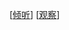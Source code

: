 [[倾听]]
[[观察]]

[//begin]: # "Autogenerated link references for markdown compatibility"
[倾听]: 倾听/倾听 "倾听"
[观察]: 观察/观察 "观察"
[//end]: # "Autogenerated link references"